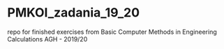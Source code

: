 # PMKOI_zadania_19_20
repo for finished exercises from Basic Computer Methods in Engineering Calculations AGH - 2019/20
